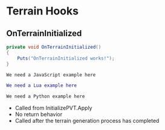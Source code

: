 # Terrain Hooks

## OnTerrainInitialized

``` csharp
private void OnTerrainInitialized()
{
    Puts("OnTerrainInitialized works!");
}
```

``` javascript
We need a JavaScript example here
```

``` lua
We need a Lua example here
```

``` python
We need a Python example here
```

 * Called from InitializePVT.Apply
 * No return behavior
 * Called after the terrain generation process has completed
